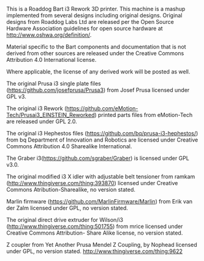 This is a Roaddog Bart i3 Rework 3D printer. This machine is a mashup
implemented from several designs including original designs.  Original
designs from Roaddog Labs Ltd are released per the Open Source Hardware
Association guidelines for open source hardware at
http://www.oshwa.org/definition/.


Material specific to the Bart components and documentation that is not
derived from other sources are released under the Creative Commons
Attribution 4.0 International license.

Where applicable, the license of any derived work will be posted as
well.

The original Prusa i3 single plate files
(https://github.com/josefprusa/Prusa3) from Josef Prusa licensed under
GPL v3.

The original i3 Rework
(https://github.com/eMotion-Tech/Prusai3_EINSTEIN_Reworked) printed
parts files from eMotion-Tech are released under GPL 2.0.

The original i3 Hephestos files
(https://github.com/bq/prusa-i3-hephestos/) from bq Department of
Innovation and Robotics are licensed under Creative Commons Attribution
4.0 Sharealike International.

The Graber i3(https://github.com/sgraber/Graber) is licensed under GPL
v3.0.

The original modified i3 X idler with adjustable belt tensioner from
ramkam (http://www.thingiverse.com/thing:393870) licensed under Creative
Commons Atribution-Sharealike, no version stated.

Marlin firmware (https://github.com/MarlinFirmware/Marlin) from Erik van
der Zalm licensed under GPL, no version stated.

The original direct drive extruder for Wilson/i3
(http://www.thingiverse.com/thing:501755) from mrice licensed under
Creative Commons Attribution- Share Alike license, no version stated.

Z coupler from Yet Another Prusa Mendel Z Coupling, by Nophead licensed under GPL, no version stated.
http://www.thingiverse.com/thing:9622